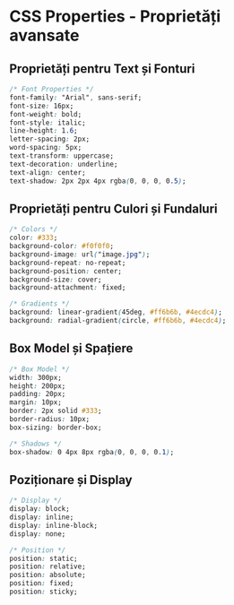 # CSS Properties - Proprietăți avansate

## Proprietăți pentru Text și Fonturi

```css
/* Font Properties */
font-family: "Arial", sans-serif;
font-size: 16px;
font-weight: bold;
font-style: italic;
line-height: 1.6;
letter-spacing: 2px;
word-spacing: 5px;
text-transform: uppercase;
text-decoration: underline;
text-align: center;
text-shadow: 2px 2px 4px rgba(0, 0, 0, 0.5);
```

## Proprietăți pentru Culori și Fundaluri

```css
/* Colors */
color: #333;
background-color: #f0f0f0;
background-image: url("image.jpg");
background-repeat: no-repeat;
background-position: center;
background-size: cover;
background-attachment: fixed;

/* Gradients */
background: linear-gradient(45deg, #ff6b6b, #4ecdc4);
background: radial-gradient(circle, #ff6b6b, #4ecdc4);
```

## Box Model și Spațiere

```css
/* Box Model */
width: 300px;
height: 200px;
padding: 20px;
margin: 10px;
border: 2px solid #333;
border-radius: 10px;
box-sizing: border-box;

/* Shadows */
box-shadow: 0 4px 8px rgba(0, 0, 0, 0.1);
```

## Poziționare și Display

```css
/* Display */
display: block;
display: inline;
display: inline-block;
display: none;

/* Position */
position: static;
position: relative;
position: absolute;
position: fixed;
position: sticky;
```
